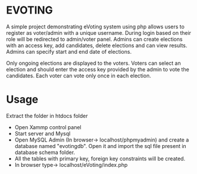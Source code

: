 # EVOTING
A simple project demonstrating eVoting system using php allows users to register as voter/admin with a unique username.
During login based on their role will be redirected to admin/voter panel.
Admins can create elections with an access key, add candidates, delete elections and can view results.
Admins can specify start and end date of elections.

Only ongoing elections are displayed to the voters. 
Voters can select an election and should enter the access key provided by the admin to vote the candidates. 
Each voter can vote only once in each election.

# Usage 
Extract the folder in htdocs folder

   - Open Xammp control panel
   - Start server and Mysql
   - Open MySQL Admin (In browser-> localhost/phpmyadmin) and create a database named "evotingdb". Open it and import the sql file present in database schema folder.
   - All the tables with primary key, foreign key constraints will be created.
   - In browser type-> localhost/eVoting/index.php
